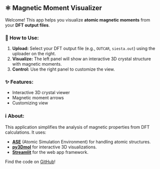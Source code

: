 ## ⚛️ Magnetic Moment Visualizer

Welcome! This app helps you visualize **atomic magnetic moments** from your **DFT output files**.

### 🚀 **How to Use:**

1.  **Upload:** Select your DFT output file (e.g., `OUTCAR`, `siesta.out`) using the uploader on the right.
2.  **Visualize:** The left panel will show an interactive 3D crystal structure with magnetic moments.
3.  **Control:** Use the right panel to customize the view.

### ✨ **Features:**

* Interactive 3D crystal viewer
* Magnetic moment arrows
* Customizing view

### ℹ️ **About:**

This application simplifies the analysis of magnetic properties from DFT calculations. It uses:

  * [**ASE**](https://wiki.fysik.dtu.dk/ase/) (Atomic Simulation Environment) for handling atomic structures.
  * [**py3Dmol**](https://3dmol.csb.pitt.edu/) for interactive 3D visualizations.
  * [**Streamlit**](https://streamlit.io/) for the web app framework.

Find the code on [GitHub](https://www.google.com/search?q=https://github.com/your-repo-link)\!

